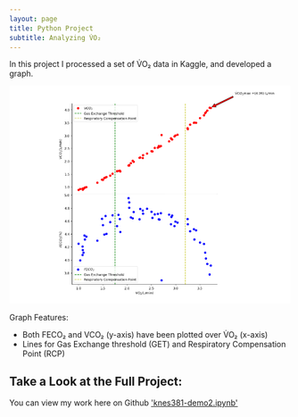 ```yaml
---
layout: page
title: Python Project
subtitle: Analyzing V̇O₂
---
```



In this project I processed a set of V̇O₂ data in Kaggle, and developed a graph. 

<img src="/assets/img/VO2Graph.png" alt="V̇O₂ Graph"/> 

Graph Features:
- Both FECO₂ and VCO₂ (y-axis) have been plotted over V̇O₂ (x-axis)
- Lines for Gas Exchange threshold (GET) and Respiratory Compensation Point (RCP)

## Take a Look at the Full Project:
You can view my work here on Github ['knes381-demo2.ipynb'](https://github.com/MahekKBhatt/KNES381/blob/main/knes381-demo2.ipynb) 
